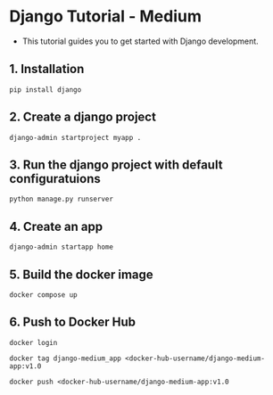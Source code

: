 # Django Tutorial - Medium

- This tutorial guides you to get started with Django development.

## 1. Installation
```
pip install django
```

## 2. Create a django project
```
django-admin startproject myapp .
```

## 3. Run the django project with default configuratuions
```
python manage.py runserver
```

## 4. Create an app
```
django-admin startapp home
```

## 5. Build the docker image
```
docker compose up
```

## 6. Push to Docker Hub
```
docker login

docker tag django-medium_app <docker-hub-username/django-medium-app:v1.0

docker push <docker-hub-username/django-medium-app:v1.0
```